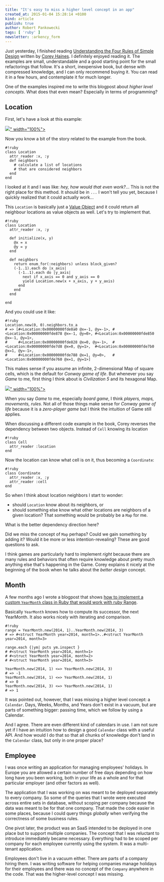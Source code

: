```yaml
---
title: "It's easy to miss a higher level concept in an app"
created_at: 2015-01-04 15:28:14 +0100
kind: article
publish: true
author: Robert Pankowecki
tags: [ 'ruby' ]
newsletter: :arkency_form
---
```


Just yesterday, I finished reading [Understanding the Four Rules of Simple Design](https://leanpub.com/4rulesofsimpledesign)
written by [Corey Haines](https://twitter.com/coreyhaines). I definitely
enjoyed reading it. The examples are small, understandable and a good starting point
for the small refactorings that follow. It's a short, inexpensive book, but dense with
compressed knowledge, and I can only recommend buying it. You can read it in a few hours, and contemplate it
for much longer.

One of the examples inspired me to write this blogpost about _higher level
concepts_. What does that even mean? Especially in terms of programming?

<!-- more -->

## Location

First, let's have a look at this example:

<a href="/assets/images/higher-level-concept/four_rules_of_simple_design_page_screenshot.png" rel="lightbox[rules]">
  <img src="<%= src_fit("higher-level-concept/four_rules_of_simple_design_page_screenshot.png") %>" width="100%">
</a>

Now you know a bit of the story related to the example from the book.

```
#!ruby
class Location
  attr_reader :x, :y
  def neighbors
    # calculate a list of locations
    # that are considered neighbors
  end
end
```

I looked at it and I was like: _hey, how would that even work?_...
This is not the right place for this method. It should be in `...` I won't tell
you yet, because I quickly realized that it could actually work...

This `Location` is basically just a [Value Object](http://martinfowler.com/bliki/ValueObject.html) 
and it could return all neighbour locations as value objects as well. Let's try to implement that.

```
#!ruby
class Location
  attr_reader :x, :y

  def initialize(x, y)
    @x = x
    @y = y
  end

  def neighbors
    return enum_for(:neighbors) unless block_given?
    (-1..1).each do |x_axis|
      (-1..1).each do |y_axis|
        next if x_axis == 0 and y_axis == 0
        yield Location.new(x + x_axis, y + y_axis)
      end
    end
  end

end
```

And you could use it like:

```
#!ruby
Location.new(0, 0).neighbors.to_a
# => [#<Location:0x00000000fde8a0 @x=-1, @y=-1>, #<Location:0x00000000fde878 @x=-1, @y=0>, #<Location:0x00000000fde850 @x=-1, @y=1>,
#     #<Location:0x00000000fde828 @x=0, @y=-1>,  #<Location:0x00000000fde7d8 @x=0, @y=1>,  #<Location:0x00000000fde7b0 @x=1, @y=-1>,
#     #<Location:0x00000000fde788 @x=1, @y=0>,   #<Location:0x00000000fde760 @x=1, @y=1>] 
```

This makes sense if you assume an infinite, 2-dimensional Map of square cells, which is the default for 
_Conway game of life_. But whenever you say _Game_ to me, first thing I think
about is _Civilization 5_ and its hexagonal Map.

<a href="/assets/images/higher-level-concept/civ5_map_hexes.jpg" rel="lightbox[civ5]">
  <img src="<%= src_fit("higher-level-concept/civ5_map_hexes.jpg") %>" width="100%">
</a>

When you say _Game_ to me, especially _board game_, I think _players,
maps, movements, rules_. Not all of those things make sense for _Conway game of life_ because
it is a _zero-player game_ but I think the intuition of Game still applies.

When discussing a different code example in the book, Corey reverses
the dependency between two objects. Instead of `Cell` knowing its location

```
#!ruby
class Cell
  attr_reader :location
end
```

Now the location can know what cell is on it, thus becoming a `Coordinate`:

```
#!ruby
class Coordinate
  attr_reader :x, :y
  attr_reader :cell
end
```

So when I think about location neighbors I start to wonder:

* should `Location` know about its neighbors, or
* should something else know what other locations are neighbors of a given location?
That something would be probably be a `Map` for me.

What is the better dependency direction here?

Did we miss the concept of `Map` perhaps? Could we gain something by adding
it? Would it be more or less intention-revealing? These are good questions
to ask.

I think games are particularly hard to implement _right_ because there are many rules
and behaviors that often require knowledge about pretty much anything else that's
happening in the Game. Corey explains it nicely at the beginning of the book when he
talks about the _better design_ concept.

## Month

A few months ago I wrote a blogpost that shows [how to implement a custom `YearMonth`
class in Ruby that would work with ruby Range](/2014/08/using-ruby-range-with-custom-classes/).

Basically `YearMonth` knows how to compute its successor, the next YearMonth. It also works nicely with iterating
and comparison.

```
#!ruby
range = YearMonth.new(2014, 1)..YearMonth.new(2014, 3)
# => #<struct YearMonth year=2014, month=1>..#<struct YearMonth year=2014, month=3>

range.each {|ym| puts ym.inspect }
# #<struct YearMonth year=2014, month=1>
# #<struct YearMonth year=2014, month=2>
# #<struct YearMonth year=2014, month=3>

YearMonth.new(2014, 1) <=> YearMonth.new(2014, 3)
# => -1
YearMonth.new(2014, 1) <=> YearMonth.new(2014, 1)
# => 0
YearMonth.new(2014, 3) <=> YearMonth.new(2014, 1)
# => 1
```

It was pointed out, however, that I was missing a higher level concept: a `Calendar`.
Days, Weeks, Months, and Years don't exist in a vacuum, but are parts of something
bigger: passing time, which we follow by using a Calendar.

And I agree. There are even different kind of calendars in use. I am not sure yet
if I have an intuition how to design a good `Calendar` class with a useful API.
And how would I do that so that all chunks of knowledge don't land in the `Calendar` class,
but only in one proper place?

## Employee

I was once writing an application for managing employees' holidays. In Europe you are allowed
a certain number of free days depending on how long have you been working, both in your life as a 
whole and for that particular employer (and other factors as well).

The application that I was working on was meant to be deployed separately to every company. So some of the queries
that I wrote were executed across entire sets in database, without scoping per company because
the data was meant to be for that one company. That made the code easier in some places, because I could
query things _globally_ when verifying the correctness of some business rules.

One pivot later, the product was an SaaS intended to be deployed in one place but to support
multiple companies. The concept that I was reluctant to introduce immediately became
necessary. Everything had to be scoped per company for each employee currently using the
system. It was a multi-tenant application.

Employees don't live in a vacuum either. There are parts of a company hiring them. I was writing
software for helping companies manage holidays for their employees and there was no concept
of the `Company` anywhere in the code. That was the higher-level concept I was missing.
